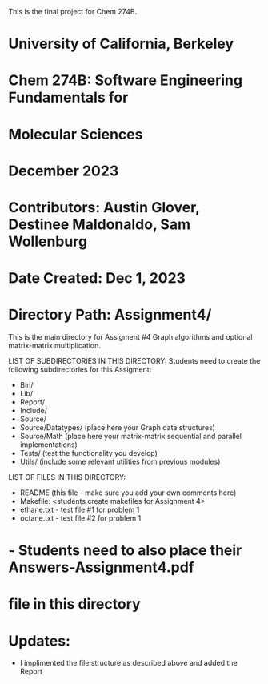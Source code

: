 This is the final project for Chem 274B.

# University of California, Berkeley

# Chem 274B: Software Engineering Fundamentals for

# Molecular Sciences

# December 2023

# Contributors:  Austin Glover, Destinee Maldonaldo, Sam Wollenburg

# Date Created: Dec 1, 2023

# Directory Path: Assignment4/

This is the main directory for Assigment #4 Graph algorithms
and optional matrix-matrix multiplication.

LIST OF SUBDIRECTORIES IN THIS DIRECTORY:
Students need to create the following subdirectories for this Assigment:

- Bin/
- Lib/
- Report/
- Include/
- Source/
- Source/Datatypes/ (place here your Graph data structures)
- Source/Math (place here your matrix-matrix sequential and parallel
  implementations)
- Tests/ (test the functionality you develop)
- Utils/ (include some relevant utilities from previous modules)

LIST OF FILES IN THIS DIRECTORY:

- README (this file - make sure you add your own comments here)
- Makefile: <students create makefiles for Assignment 4>
- ethane.txt - test file #1 for problem 1
- octane.txt - test file #2 for problem 1

# - Students need to also place their Answers-Assignment4.pdf

# file in this directory

# Updates:

- I implimented the file structure as described above and added the Report
